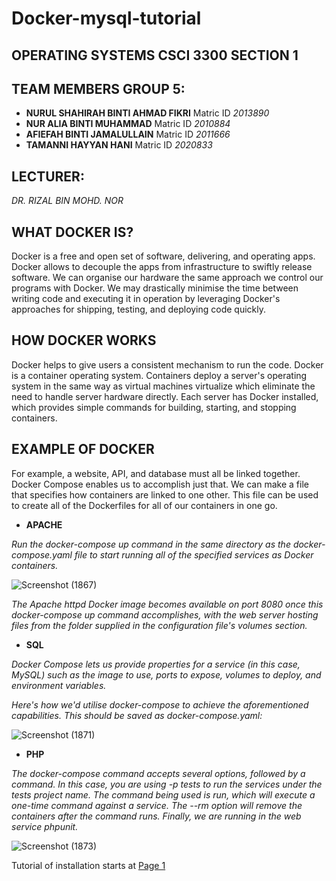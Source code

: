 # Docker-mysql-tutorial
## OPERATING SYSTEMS CSCI 3300 SECTION 1
## TEAM MEMBERS GROUP 5:

* **NURUL SHAHIRAH BINTI AHMAD FIKRI** Matric ID *2013890*
* **NUR ALIA BINTI MUHAMMAD** Matric ID *2010884*
* **AFIEFAH BINTI JAMALULLAIN** Matric ID *2011666*
* **TAMANNI HAYYAN HANI** Matric ID *2020833*

## LECTURER:
*DR. RIZAL BIN MOHD. NOR*

## WHAT DOCKER IS?

Docker is a free and open set of software, delivering, and operating apps. Docker allows to decouple the apps from infrastructure to swiftly release software. We can organise our hardware the same approach we control our programs with Docker. We may drastically minimise the time between writing code and executing it in operation by leveraging Docker's approaches for shipping, testing, and deploying code quickly. 

## HOW DOCKER WORKS

Docker helps to give users a consistent mechanism to run the code. Docker is a container operating system. Containers deploy a server's operating system in the same way as virtual machines virtualize which eliminate the need to handle server hardware directly. Each server has Docker installed, which provides simple commands for building, starting, and stopping containers.

## EXAMPLE OF DOCKER

For example, a website, API, and database must all be linked together. Docker Compose enables us to accomplish just that. We can make a file that specifies how containers are linked to one other. This file can be used to create all of the Dockerfiles for all of our containers in one go.

* **APACHE**

*Run the docker-compose up command in the same directory as the docker-compose.yaml file to start running all of the specified services as Docker containers.*

![Screenshot (1867)](https://user-images.githubusercontent.com/104122185/173180088-f81a00ec-2e68-4370-8d3d-b91c25174fd4.png)

*The Apache httpd Docker image becomes available on port 8080 once this docker-compose up command accomplishes, with the web server hosting files from the folder supplied in the configuration file's volumes section.*

* **SQL**

*Docker Compose lets us provide properties for a service (in this case, MySQL) such as the image to use, ports to expose, volumes to deploy, and environment variables.*

*Here's how we'd utilise docker-compose to achieve the aforementioned capabilities. This should be saved as docker-compose.yaml:*

![Screenshot (1871)](https://user-images.githubusercontent.com/104122185/173181154-8e2e606d-a786-4766-9117-3ff9b66f5548.png)

* **PHP**

*The docker-compose command accepts several options, followed by a command. In this case, you are using -p tests to run the services under the tests project name. The command being used is run, which will execute a one-time command against a service. The --rm option will remove the containers after the command runs. Finally, we are running in the web service phpunit.*

![Screenshot (1873)](https://user-images.githubusercontent.com/104122185/173181624-2f10cfc7-fe03-4830-a6de-1e099b498465.png)

Tutorial of installation starts at [Page 1](page1.md)
